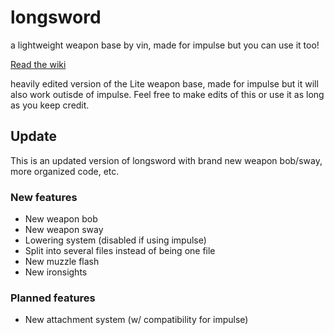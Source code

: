 # longsword
a lightweight weapon base by vin, made for impulse but you can use it too!

[Read the wiki](https://github.com/vingard/longsword/wiki)

heavily edited version of the Lite weapon base, made for impulse but it will also work outisde of impulse. Feel free to make edits of this or use it as long as you keep credit.

## Update
This is an updated version of longsword with brand new weapon bob/sway, more organized code, etc.

### New features
* New weapon bob
* New weapon sway
* Lowering system (disabled if using impulse)
* Split into several files instead of being one file
* New muzzle flash
* New ironsights

### Planned features
* New attachment system (w/ compatibility for impulse)

